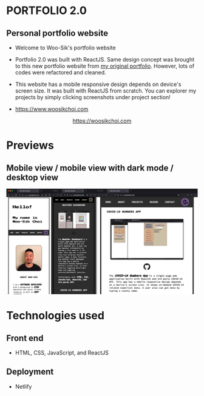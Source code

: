 # PORTFOLIO 2.0

## Personal portfolio website

- Welcome to Woo-Sik's portfolio website

- Portfolio 2.0 was built with ReactJS. Same design concept was brought to this new portfolio website from [my original portfolio](https://dvlprwchoi.github.io/portfolio). However, lots of codes were refactored and cleaned.

- This website has a mobile responsive design depends on device's screen size. It was built with ReactJS from scratch. You can explorer my projects by simply clicking screenshots under project section!

- https://www.woosikchoi.com

<p align = 'center'>
<a href='https://woosikchoi.com' target='_blank'>https://woosikchoi.com</a>
</p>

# Previews

## Mobile view / mobile view with dark mode / desktop view

<p align = 'center'>
<img align='center' src='https://raw.githubusercontent.com/dvlprwchoi/portfolio/main/img/portfolio-screenshot-20220115.png' alt='Website view' />
</p>

# Technologies used

## Front end

- HTML, CSS, JavaScript, and ReactJS

## Deployment

- Netlify
